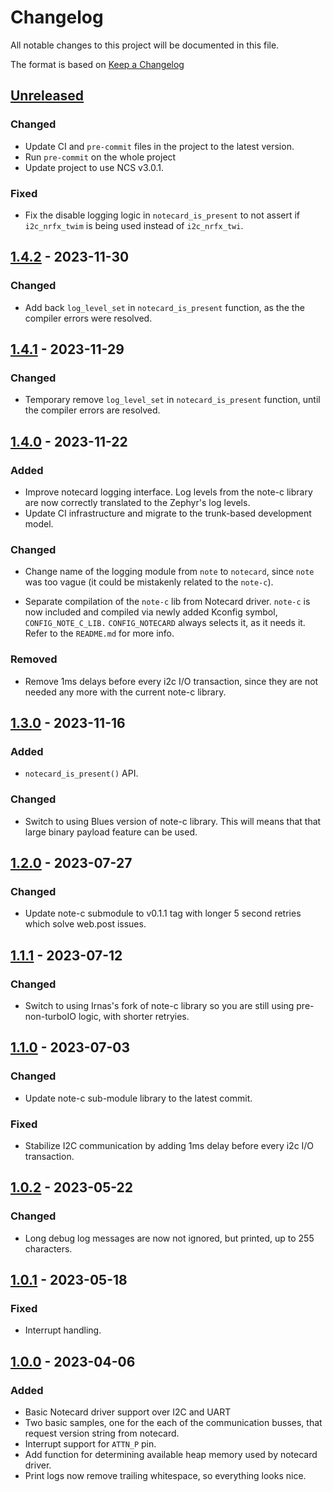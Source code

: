 # Changelog

All notable changes to this project will be documented in this file.

The format is based on [Keep a Changelog](https://keepachangelog.com/en/1.0.0/)

## [Unreleased]

### Changed

-   Update CI and `pre-commit` files in the project to the latest version.
-   Run `pre-commit` on the whole project
-   Update project to use NCS v3.0.1.

### Fixed

-   Fix the disable logging logic in `notecard_is_present` to not assert if `i2c_nrfx_twim` is being used instead of `i2c_nrfx_twi`.

## [1.4.2] - 2023-11-30

### Changed

-   Add back `log_level_set` in `notecard_is_present` function, as the the compiler errors were
    resolved.

## [1.4.1] - 2023-11-29

### Changed

-   Temporary remove `log_level_set` in `notecard_is_present` function, until
    the compiler errors are resolved.

## [1.4.0] - 2023-11-22

### Added

-   Improve notecard logging interface. Log levels from the note-c library are
    now correctly translated to the Zephyr's log levels.
-   Update CI infrastructure and migrate to the trunk-based development model.

### Changed

-   Change name of the logging module from `note` to `notecard`, since `note`
    was too vague (it could be mistakenly related to the `note-c`).

-   Separate compilation of the `note-c` lib from Notecard driver. `note-c` is
    now included and compiled via newly added Kconfig symbol,
    `CONFIG_NOTE_C_LIB.` `CONFIG_NOTECARD` always selects it, as it needs it.
    Refer to the `README.md` for more info.

### Removed

-   Remove 1ms delays before every i2c I/O transaction, since they are not
    needed any more with the current note-c library.

## [1.3.0] - 2023-11-16

### Added

-   `notecard_is_present()` API.

### Changed

-   Switch to using Blues version of note-c library. This will means that that
    large binary payload feature can be used.

## [1.2.0] - 2023-07-27

### Changed

-   Update note-c submodule to v0.1.1 tag with longer 5 second retries which
    solve web.post issues.

## [1.1.1] - 2023-07-12

### Changed

-   Switch to using Irnas's fork of note-c library so you are still using
    pre-non-turboIO logic, with shorter retryies.

## [1.1.0] - 2023-07-03

### Changed

-   Update note-c sub-module library to the latest commit.

### Fixed

-   Stabilize I2C communication by adding 1ms delay before every i2c I/O
    transaction.

## [1.0.2] - 2023-05-22

### Changed

-   Long debug log messages are now not ignored, but printed, up to 255
    characters.

## [1.0.1] - 2023-05-18

### Fixed

-   Interrupt handling.

## [1.0.0] - 2023-04-06

### Added

-   Basic Notecard driver support over I2C and UART
-   Two basic samples, one for the each of the communication busses, that request
    version string from notecard.
-   Interrupt support for `ATTN_P` pin.
-   Add function for determining available heap memory used by notecard driver.
-   Print logs now remove trailing whitespace, so everything looks nice.

[Unreleased]: https://github.com/IRNAS/irnas-notecard-driver/compare/v1.4.2...HEAD

[1.4.2]: https://github.com/IRNAS/irnas-notecard-driver/compare/v1.4.1...v1.4.2

[1.4.1]: https://github.com/IRNAS/irnas-notecard-driver/compare/v1.4.0...v1.4.1

[1.4.0]: https://github.com/IRNAS/irnas-notecard-driver/compare/v1.3.0...v1.4.0

[1.3.0]: https://github.com/IRNAS/irnas-notecard-driver/compare/v1.2.0...v1.3.0

[1.2.0]: https://github.com/IRNAS/irnas-notecard-driver/compare/v1.1.1...v1.2.0

[1.1.1]: https://github.com/IRNAS/irnas-notecard-driver/compare/v1.1.0...v1.1.1

[1.1.0]: https://github.com/IRNAS/irnas-notecard-driver/compare/v1.0.2...v1.1.0

[1.0.2]: https://github.com/IRNAS/irnas-notecard-driver/compare/v1.0.1...v1.0.2

[1.0.1]: https://github.com/IRNAS/irnas-notecard-driver/compare/v1.0.0...v1.0.1

[1.0.0]: https://github.com/IRNAS/irnas-notecard-driver/compare/6a5696d6b4d6f8aaa269a625594a3d7e93eccd55...v1.0.0
